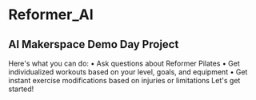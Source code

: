 # Reformer_AI

## AI Makerspace Demo Day Project

Here's what you can do:
• Ask questions about Reformer Pilates
• Get individualized workouts based on your level, goals, and equipment
• Get instant exercise modifications based on injuries or limitations
Let's get started!
